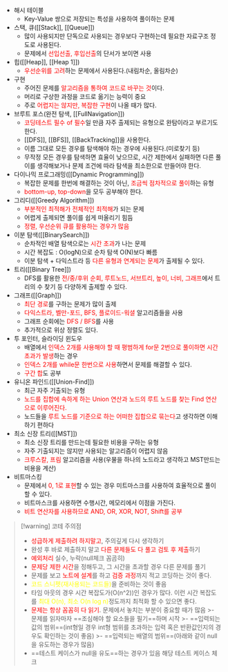- 해시 테이블
	- Key-Value 쌍으로 저장되는 특성을 사용하여 풀이하는 문제
- 스택, 큐([[Stack]], [[Queue]])
	- 많이 사용되지만 단독으로 사용되는 경우보다 구현하는데 필요한 자료구조 정도로 사용된다.
	- 문제에서 <font color="red">선입선출, 후입선출</font>의 단서가 보이면 사용
- 힙([[Heap]], [[Heap 1]])
	- <font color="red">우선순위를 고려</font>하는 문제에서 사용된다.(내림차순, 올림차순)
- 구현
	- 주어진 문제를 <font color="red">알고리즘을 통하여 코드로 바꾸는 것</font>이다.
	- 머리로 구상한 과정을 코드로 옮기는 능력이 중요
	- 주로 <font color="red">어렵지는 않지만, 복잡한 구현</font>이 나올 때가 많다.
- 브루트 포스(완전 탐색, [[FullNavigation]])
	- <font color="red">코딩테스트 필수 of 필수</font>일 만큼 자주 출제되는 유형으로 완탐이라고 부르기도 한다.
	- [[DFS]], [[BFS]], [[BackTracking]]을 사용한다.
	- 이름 그대로 모든 경우를 탐색해야 하는 경우에 사용된다.(미로찾기 등)
	- 무작정 모든 경우를 탐색하면 효율이 낮으므로, 시간 제한에서 실패하면 다른 풀이를 생각해보거나 문제 조건에 따라 탐색을 최소한으로 만들어야 한다.
- 다이나믹 프로그래밍([[Dynamic Programming]])
	- 복잡한 문제를 한번에 해결하는 것이 아닌, <font color="red">조금씩 점차적으로 풀이</font>하는 유형
	- <font color="red">bottom-up, top-down</font>을 모두 공부해야 한다.
- 그리디([[Greedy Algorithm]])
	- <font color="red">부분적인 최적해가 전체적인 최적해</font>가 되는 문제
	- 어렵게 출제되면 풀이를 쉽게 떠올리기 힘듬
	- <font color="red">정렬, 우선순위 큐를 활용하는 경우가 많음</font>
- 이분 탐색([[BinarySearch]])
	- 순차적인 배열 탐색으로는 <font color="red">시간 초과</font>가 나는 문제
	- 시간 복잡도 : O(logN)으로 순차 탐색 O(N)보다 빠름
	- 이분 탐색 + 다익스트라 등 <font color="red">다른 유형과 연계되는 문제</font>가 출제될 수 있다.
- 트리([[Binary Tree]])
	- DFS를 활용한 <font color="red">전/중/후위 순회, 루트노드, 서브트리, 높이, 너비, 그래프</font>에서 트리의 수 찾기 등 다양하게 출제할 수 있다.
- 그래프([[Graph]])
	- <font color="red">최단 경로</font>를 구하는 문제가 많이 출제
	- <font color="red">다익스트라, 벨만-포드, BFS, 플로이드-워셜</font> 알고리즘들을 사용
	- 그래프 순회에는 <font color="red">DFS / BFS</font>를 사용
	- 추가적으로 위상 정렬도 있다.
- 투 포인터, 슬라이딩 윈도우
	- 배열에서 <font color="red">인덱스 2개를 사용해야 할 때 평범하게 for문 2번으로 풀이하면 시간 초과가 발생</font>하는 경우
	- <font color="red">인덱스 2개를 while문 한번으로 사용</font>하면서 문제를 해결할 수 있다.
	- <font color="red">구간 합</font>도 공부
- 유니온 파인드([[Union-Find]])
	- 최근 자주 기출되는 유형
	- <font color="red">노드를 집합에 속하게 하는 Union 연산과 노드의 루트 노드를 찾는 Find 연산으로 이루어진다.</font>
	- 노드들을 <font color="red">루트 노드를 기준으로 하는 어떠한 집합으로 묶는다</font>고 생각하면 이해하기 편하다
- 최소 신장 트리([[MST]])
	- 최소 신장 트리를 만드는데 필요한 비용을 구하는 유형
	- 자주 기출되지는 않지만 사용되는 알고리즘이 어렵지 않음
	- <font color="red">크루스칼, 프림</font> 알고리즘을 사용(우물을 하나의 노드라고 생각하고 MST만드는 비용을 계산)
- 비트마스킹
	- 문제에서 <font color="red">0, 1로 표현</font>할 수 있는 경우 미트마스크를 사용하여 효율적으로 풀이할 수 있다.
	- 비트마스크를 사용하면 수행시간, 메모리에서 이점을 가진다.
	- <font color="red">비트 연산자를 사용하므로 AND, OR, XOR, NOT, Shift를 공부</font>

>[!warning] 코테 주의점
>- <font color="red">성급하게 제출하려 하지말고</font>, 주의깊게 다시 생각하기
>- 완성 후 바로 제출하지 말고 <font color="red">다른 문제들도 다 풀고 검토 후 제출</font>하기
>- <font color="red">예외처리</font> 실수, 누락(null체크 꼼곰히)
>- <font color="red">문제당 제한 시간</font>을 정해두고, 그 시간을 초과할 경우 다른 문제를 풀기
>- 문제를 보고 <font color="red">노트에 설계</font>를 하고 <font color="red">검증 과정</font>까지 적고 코딩하는 것이 좋다.
>- <font color="yellow">코드 스니펫(재사용되는 코드들)</font>을 준비하는 것이 좋음
>- 타임 아웃의 경우 시간 복잡도가(O(n^2))인 경우가 많다. 이런 시간 복잡도를 <font color="yellow">최대 O(n), 최소 O(n log n)</font>정도까지 최적화 할 수 있으면 좋다.	
>- <font color="red">문제는 항상 꼼꼼히 다 읽기</font>. 문제에서 놓치는 부분이 중요할 때가 많음
	>- 문제를 읽자마자 ==조심해야 할 요소들을 필기==하며 시작
	>- ==입력되는 값의 범위==(int형일 경우 int형 범위를 초과하는 입력 혹은 반환값인지의 경우도 확인하는 것이 좋음)
	>- ==입력되는 배열의 범위==(아래와 같이 null을 유도하는 경우가 많음)
>- ==테스트 케이스가 null을 유도==하는 경우가 있음 해당 테스트 케이스 체크

